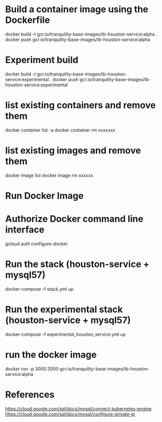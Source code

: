 # Build a container image using the Dockerfile
docker build -t gcr.io/tranquility-base-images/tb-houston-service:alpha .
docker push gcr.io/tranquility-base-images/tb-houston-service:alpha

# Experiment build
docker build -t gcr.io/tranquility-base-images/tb-houston-service:experimental .
docker push gcr.io/tranquility-base-images/tb-houston-service:experimental

# list existing containers and remove them
docker container list -a 
docker container rm xxxxxxx

# list existing images and remove them 
docker image list 
docker image rm xxxxxx

# Run Docker Image
# Authorize Docker command line interface
gcloud auth configure-docker

# Run the stack (houston-service + mysql57)
docker-compose -f stack.yml up

# Run the experimental stack (houston-service + mysql57)
docker-compose -f experimental_houston_service.yml up

# run the docker image
docker run -p 3000:3000 gcr.io/tranquility-base-images/tb-houston-service:alpha


# References
https://cloud.google.com/sql/docs/mysql/connect-kubernetes-engine
https://cloud.google.com/sql/docs/mysql/configure-private-ip
